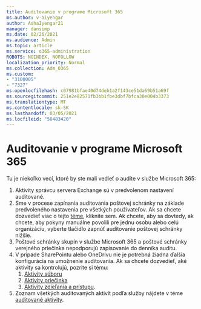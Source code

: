 ```yaml
---
title: Auditovanie v programe Microsoft 365
ms.author: v-aiyengar
author: AshaIyengar21
manager: dansimp
ms.date: 02/26/2021
ms.audience: Admin
ms.topic: article
ms.service: o365-administration
ROBOTS: NOINDEX, NOFOLLOW
localization_priority: Normal
ms.collection: Adm_O365
ms.custom:
- "3100005"
- "7327"
ms.openlocfilehash: c07981bfae40d74deb1a2f143ce51da69b51a69f
ms.sourcegitcommit: 251e2e82571fb3bb1fbe3dbf7bfca30e004b3373
ms.translationtype: MT
ms.contentlocale: sk-SK
ms.lasthandoff: 03/05/2021
ms.locfileid: "50483420"
---
```

# <a name="auditing-in-microsoft-365"></a>Auditovanie v programe Microsoft 365

Tu je niekoľko vecí, ktoré by ste mali vedieť o audite v službe Microsoft 365:

1. Aktivity správcu servera Exchange sú v predvolenom nastavení auditované.
1. Sme v procese zapínania auditovania poštovej schránky na základe predvoleného nastavenia pre všetkých používateľov. Ak sa chcete dozvedieť viac o tejto [téme](https://techcommunity.microsoft.com/t5/Security-Privacy-and-Compliance/Exchange-Mailbox-Auditing-will-be-enabled-by-default/ba-p/215171), kliknite sem. Ak chcete, aby sa dovtedy, ak chcete, aby pokyny manuálne povolili pre jednu osobu alebo celú organizáciu, vyberte tlačidlo zapnúť auditovanie poštovej schránky nižšie.
1. Poštové schránky skupín v službe Microsoft 365 a poštové schránky verejného priečinka nepodporujú zapisovanie do denníka auditu.
1. V prípade SharePointu alebo OneDrivu nie je potrebná žiadna ďalšia konfigurácia na umožnenie auditovania. Ak sa chcete dozvedieť, aké aktivity sa kontrolujú, pozrite si tému:
    1. [Aktivity súboru](https://docs.microsoft.com/office365/securitycompliance/search-the-audit-log-in-security-and-compliance#file-and-page-activities)
    1. [Aktivity priečinka](https://docs.microsoft.com/office365/securitycompliance/search-the-audit-log-in-security-and-compliance#folder-activities)
    1. [Aktivity zdieľania a prístupu](https://docs.microsoft.com/office365/securitycompliance/search-the-audit-log-in-security-and-compliance#sharing-and-access-request-activities).
1. Zoznam všetkých auditovaných aktivít podľa služby nájdete v téme [auditované aktivity](https://docs.microsoft.com/office365/securitycompliance/search-the-audit-log-in-security-and-compliance#audited-activities).
